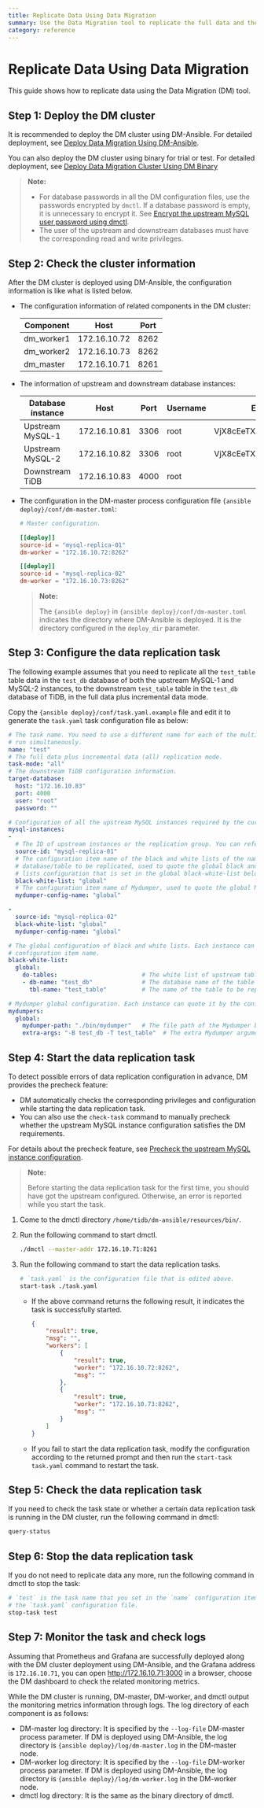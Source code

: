 ```yaml
---
title: Replicate Data Using Data Migration
summary: Use the Data Migration tool to replicate the full data and the incremental data.
category: reference
---
```


# Replicate Data Using Data Migration

This guide shows how to replicate data using the Data Migration (DM) tool.

## Step 1: Deploy the DM cluster

It is recommended to deploy the DM cluster using DM-Ansible. For detailed deployment, see [Deploy Data Migration Using DM-Ansible](/dev/how-to/deploy/data-migration-with-ansible.md).

You can also deploy the DM cluster using binary for trial or test. For detailed deployment, see [Deploy Data Migration Cluster Using DM Binary](/dev/how-to/deploy/data-migration-with-binary.md)

> **Note:**
>
> - For database passwords in all the DM configuration files, use the passwords encrypted by `dmctl`. If a database password is empty, it is unnecessary to encrypt it. See [Encrypt the upstream MySQL user password using dmctl](/dev/how-to/deploy/data-migration-with-ansible.md#encrypt-the-upstream-mysql-user-password-using-dmctl).
> - The user of the upstream and downstream databases must have the corresponding read and write privileges.

## Step 2: Check the cluster information

After the DM cluster is deployed using DM-Ansible, the configuration information is like what is listed below.

- The configuration information of related components in the DM cluster:

    | Component | Host | Port |
    |------| ---- | ---- |
    | dm_worker1 | 172.16.10.72 | 8262 |
    | dm_worker2 | 172.16.10.73 | 8262 |
    | dm_master | 172.16.10.71 | 8261 |

- The information of upstream and downstream database instances:

    | Database instance | Host | Port | Username | Encrypted password |
    | -------- | --- | --- | --- | --- |
    | Upstream MySQL-1 | 172.16.10.81 | 3306 | root | VjX8cEeTX+qcvZ3bPaO4h0C80pe/1aU= |
    | Upstream MySQL-2 | 172.16.10.82 | 3306 | root | VjX8cEeTX+qcvZ3bPaO4h0C80pe/1aU= |
    | Downstream TiDB | 172.16.10.83 | 4000 | root | |

- The configuration in the DM-master process configuration file `{ansible deploy}/conf/dm-master.toml`:

    ```toml
    # Master configuration.

    [[deploy]]
    source-id = "mysql-replica-01"
    dm-worker = "172.16.10.72:8262"

    [[deploy]]
    source-id = "mysql-replica-02"
    dm-worker = "172.16.10.73:8262"
    ```

    > **Note:**
    >
    > The `{ansible deploy}` in `{ansible deploy}/conf/dm-master.toml` indicates the directory where DM-Ansible is deployed. It is the directory configured in the `deploy_dir` parameter.

## Step 3: Configure the data replication task

The following example assumes that you need to replicate all the `test_table` table data in the `test_db` database of both the upstream MySQL-1 and MySQL-2 instances, to the downstream `test_table` table in the `test_db` database of TiDB, in the full data plus incremental data mode.

Copy the `{ansible deploy}/conf/task.yaml.example` file and edit it to generate the `task.yaml` task configuration file as below:

```yaml
# The task name. You need to use a different name for each of the multiple tasks that
# run simultaneously.
name: "test"
# The full data plus incremental data (all) replication mode.
task-mode: "all"
# The downstream TiDB configuration information.
target-database:
  host: "172.16.10.83"
  port: 4000
  user: "root"
  password: ""

# Configuration of all the upstream MySQL instances required by the current data replication task.
mysql-instances:
-
  # The ID of upstream instances or the replication group. You can refer to the configuration of `source_id` in the "inventory.ini" file or in the "dm-master.toml" file.
  source-id: "mysql-replica-01"
  # The configuration item name of the black and white lists of the name of the
  # database/table to be replicated, used to quote the global black and white
  # lists configuration that is set in the global black-white-list below.
  black-white-list: "global"
  # The configuration item name of Mydumper, used to quote the global Mydumper configuration.
  mydumper-config-name: "global"

-
  source-id: "mysql-replica-02"
  black-white-list: "global"
  mydumper-config-name: "global"

# The global configuration of black and white lists. Each instance can quote it by the
# configuration item name.
black-white-list:
  global:
    do-tables:                        # The white list of upstream tables to be replicated.
    - db-name: "test_db"              # The database name of the table to be replicated.
      tbl-name: "test_table"          # The name of the table to be replicated.

# Mydumper global configuration. Each instance can quote it by the configuration item name.
mydumpers:
  global:
    mydumper-path: "./bin/mydumper"   # The file path of the Mydumper binary.
    extra-args: "-B test_db -T test_table"  # The extra Mydumper argument. Since DM 1.0.2, DM automatically generates the "--tables-list" option. For versions earlier than 1.0.2, you need to configure this option manually.
```

## Step 4: Start the data replication task

To detect possible errors of data replication configuration in advance, DM provides the precheck feature:

- DM automatically checks the corresponding privileges and configuration while starting the data replication task.
- You can also use the `check-task` command to manually precheck whether the upstream MySQL instance configuration satisfies the DM requirements.

For details about the precheck feature, see [Precheck the upstream MySQL instance configuration](/dev/reference/tools/data-migration/precheck.md).

> **Note:**
>
> Before starting the data replication task for the first time, you should have got the upstream configured. Otherwise, an error is reported while you start the task.

1. Come to the dmctl directory `/home/tidb/dm-ansible/resources/bin/`.

2. Run the following command to start dmctl.

    ```bash
    ./dmctl --master-addr 172.16.10.71:8261
    ```

3. Run the following command to start the data replication tasks.

    ```bash
    # `task.yaml` is the configuration file that is edited above.
    start-task ./task.yaml
    ```

    - If the above command returns the following result, it indicates the task is successfully started.

        ```json
        {
            "result": true,
            "msg": "",
            "workers": [
                {
                    "result": true,
                    "worker": "172.16.10.72:8262",
                    "msg": ""
                },
                {
                    "result": true,
                    "worker": "172.16.10.73:8262",
                    "msg": ""
                }
            ]
        }
        ```

    - If you fail to start the data replication task, modify the configuration according to the returned prompt and then run the `start-task task.yaml` command to restart the task.

## Step 5: Check the data replication task

If you need to check the task state or whether a certain data replication task is running in the DM cluster, run the following command in dmctl:

```bash
query-status
```

## Step 6: Stop the data replication task

If you do not need to replicate data any more, run the following command in dmctl to stop the task:

```bash
# `test` is the task name that you set in the `name` configuration item of
# the `task.yaml` configuration file.
stop-task test
```

## Step 7: Monitor the task and check logs

Assuming that Prometheus and Grafana are successfully deployed along with the DM cluster deployment using DM-Ansible, and the Grafana address is `172.16.10.71`, you can open <http://172.16.10.71:3000> in a browser, choose the DM dashboard to check the related monitoring metrics.

While the DM cluster is running, DM-master, DM-worker, and dmctl output the monitoring metrics information through logs. The log directory of each component is as follows:

- DM-master log directory: It is specified by the `--log-file` DM-master process parameter. If DM is deployed using DM-Ansible, the log directory is `{ansible deploy}/log/dm-master.log` in the DM-master node.
- DM-worker log directory: It is specified by the `--log-file` DM-worker process parameter. If DM is deployed using DM-Ansible, the log directory is `{ansible deploy}/log/dm-worker.log` in the DM-worker node.
- dmctl log directory: It is the same as the binary directory of dmctl.

